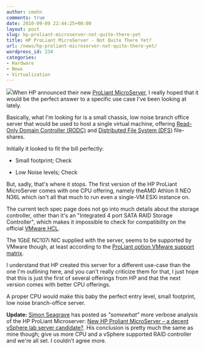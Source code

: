 ```yaml
---
author: cmohn
comments: true
date: 2010-09-09 22:44:25+00:00
layout: post
slug: hp-proliant-microserver-not-quite-there-yet
title: HP ProLiant MicroServer - Not Quite There Yet?
url: /news/hp-proliant-microserver-not-quite-there-yet/
wordpress_id: 234
categories:
- Hardware
- News
- Virtualization
---
```


![](/images/logos/hp.png)When HP announced their new [ProLiant MicroServer](http://h10010.www1.hp.com/wwpc/us/en/sm/WF05a/15351-15351-4237916-4237918-4237917-4248009.html), I really hoped that it would be the perfect answer to a specific use case I've been looking at lately.

Basically, what I'm looking for is a small chassis, low noise branch office server that would be used to host a single virtual machine, offering [Read-Only Domain Controller (RODC)](http://technet.microsoft.com/en-us/library/cc732801%28WS.10%29.aspx) and [Distributed File System (DFS)](http://en.wikipedia.org/wiki/Distributed_File_System_%28Microsoft%29) file-shares.

Initially it looked to fit the bill perfectly: 


  * Small footprint; Check


  * Low Noise levels; Check



But, sadly, that's where it stops. The first version of the HP ProLiant MicroServer comes with one CPU offering, namely theAMD Athlon II NEO N36L which isn't all that much to run even a single-VM ESXi instance on. 

The current tech spec page does not go into much details about the storage controller, other than it's an "Integrated 4 port SATA RAID Storage Controller", which makes it impossible to check for compatibility on the official [VMware HCL](http://www.vmware.com/resources/compatibility/search.php).

The 1GbE NC107i NIC supplied with the server, seems to be supported by VMware though, at least according to the [ProLiant option VMware support matrix](http://h20338.www2.hp.com/enterprise/cache/525605-0-0-0-121.html).

I understand that HP created this server for a different use-case than the one I'm outlining here, and you can't really criticize them for that, I just hope that this is just the first of several offerings from HP and that the next version comes with better CPU offerings. 

A proper CPU would make this baby the perfect entry level, small footprint, low noise branch-office server.

**Update:** [Simon Seagrave](http://twitter.com/kiwi_si) has posted as _"somewhat"_ more verbose analysis of the HP ProLiant Microserver: [New HP Proliant MicroServer – a decent vSphere lab server candidate?](http://www.techhead.co.uk/new-hp-proliant-microserver-a-decent-vsphere-lab-server-candidate). His conclusion is pretty much the same as mine though; give us more CPU and a vSphere supported RAID controller and we're all set. I couldn't agree more.



